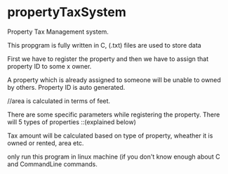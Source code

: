 # propertyTaxSystem
Property Tax Management system.

This propgram is fully written in C, (.txt) files are used to store data

First we have to register the property and then we have to assign that property ID to some x owner.

A property which is already assigned to someone will be unable to owned by others.
Property ID is auto generated.

//area is calculated in terms of feet.

There are some specific parameters while registering the property.
There will 5 types of properties ::(explained below)

Tax amount will be calculated based on type of property, wheather it is owned or rented, area etc.

only run this program in linux machine (if you don't know enough about C and CommandLine commands.
